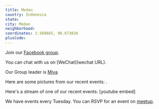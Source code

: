 ```yaml
---
title: Medan
country: Indonesia
state: 
city: Medan
neighborhood: 
coordinates: 3.589665, 98.673826
plusCode:
---
```

Join our [Facebook group](https://www.facebook.com/groups/free.code.camp.medan).

You can chat with us on [WeChat](wechat URL).

Our Group leader is [Miya](freecodecamp.org/miya)

Here are some pictures from our recent events:
![]().

Here's a stream of one of our recent events:
[youtube embed]

We have events every Tuesday. You can RSVP for an event on [meetup](meetupurl).
